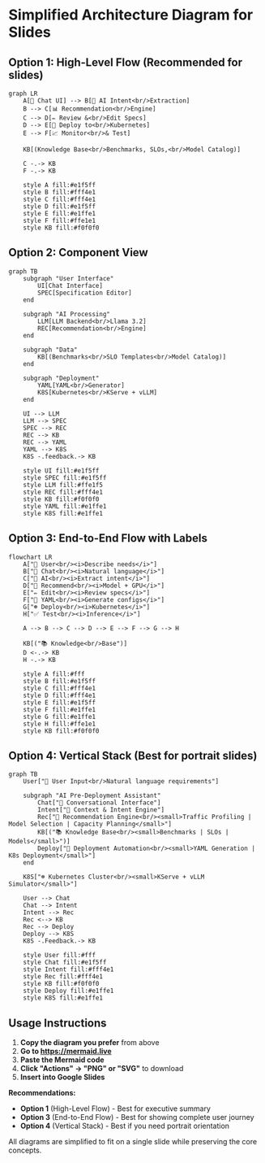 # Simplified Architecture Diagram for Slides

## Option 1: High-Level Flow (Recommended for slides)

```mermaid
graph LR
    A[💬 Chat UI] --> B[🧠 AI Intent<br/>Extraction]
    B --> C[📊 Recommendation<br/>Engine]
    C --> D[✏️ Review &<br/>Edit Specs]
    D --> E[🚀 Deploy to<br/>Kubernetes]
    E --> F[📈 Monitor<br/>& Test]

    KB[(Knowledge Base<br/>Benchmarks, SLOs,<br/>Model Catalog)]

    C -.-> KB
    F -.-> KB

    style A fill:#e1f5ff
    style B fill:#fff4e1
    style C fill:#fff4e1
    style D fill:#e1f5ff
    style E fill:#e1ffe1
    style F fill:#ffe1e1
    style KB fill:#f0f0f0
```

## Option 2: Component View

```mermaid
graph TB
    subgraph "User Interface"
        UI[Chat Interface]
        SPEC[Specification Editor]
    end

    subgraph "AI Processing"
        LLM[LLM Backend<br/>Llama 3.2]
        REC[Recommendation<br/>Engine]
    end

    subgraph "Data"
        KB[(Benchmarks<br/>SLO Templates<br/>Model Catalog)]
    end

    subgraph "Deployment"
        YAML[YAML<br/>Generator]
        K8S[Kubernetes<br/>KServe + vLLM]
    end

    UI --> LLM
    LLM --> SPEC
    SPEC --> REC
    REC --> KB
    REC --> YAML
    YAML --> K8S
    K8S -.feedback.-> KB

    style UI fill:#e1f5ff
    style SPEC fill:#e1f5ff
    style LLM fill:#ffe1f5
    style REC fill:#fff4e1
    style KB fill:#f0f0f0
    style YAML fill:#e1ffe1
    style K8S fill:#e1ffe1
```

## Option 3: End-to-End Flow with Labels

```mermaid
flowchart LR
    A["👤 User<br/><i>Describe needs</i>"]
    B["💬 Chat<br/><i>Natural language</i>"]
    C["🧠 AI<br/><i>Extract intent</i>"]
    D["🎯 Recommend<br/><i>Model + GPU</i>"]
    E["✏️ Edit<br/><i>Review specs</i>"]
    F["📄 YAML<br/><i>Generate configs</i>"]
    G["☸️ Deploy<br/><i>Kubernetes</i>"]
    H["✅ Test<br/><i>Inference</i>"]

    A --> B --> C --> D --> E --> F --> G --> H

    KB[("📚 Knowledge<br/>Base")]
    D <-.-> KB
    H -.-> KB

    style A fill:#fff
    style B fill:#e1f5ff
    style C fill:#fff4e1
    style D fill:#fff4e1
    style E fill:#e1f5ff
    style F fill:#e1ffe1
    style G fill:#e1ffe1
    style H fill:#ffe1e1
    style KB fill:#f0f0f0
```

## Option 4: Vertical Stack (Best for portrait slides)

```mermaid
graph TB
    User["👤 User Input<br/>Natural language requirements"]

    subgraph "AI Pre-Deployment Assistant"
        Chat["💬 Conversational Interface"]
        Intent["🧠 Context & Intent Engine"]
        Rec["🎯 Recommendation Engine<br/><small>Traffic Profiling | Model Selection | Capacity Planning</small>"]
        KB[("📚 Knowledge Base<br/><small>Benchmarks | SLOs | Models</small>")]
        Deploy["🚀 Deployment Automation<br/><small>YAML Generation | K8s Deployment</small>"]
    end

    K8S["☸️ Kubernetes Cluster<br/><small>KServe + vLLM Simulator</small>"]

    User --> Chat
    Chat --> Intent
    Intent --> Rec
    Rec <--> KB
    Rec --> Deploy
    Deploy --> K8S
    K8S -.Feedback.-> KB

    style User fill:#fff
    style Chat fill:#e1f5ff
    style Intent fill:#fff4e1
    style Rec fill:#fff4e1
    style KB fill:#f0f0f0
    style Deploy fill:#e1ffe1
    style K8S fill:#e1ffe1
```

## Usage Instructions

1. **Copy the diagram you prefer** from above
2. **Go to https://mermaid.live**
3. **Paste the Mermaid code**
4. **Click "Actions" → "PNG" or "SVG"** to download
5. **Insert into Google Slides**

**Recommendations:**
- **Option 1** (High-Level Flow) - Best for executive summary
- **Option 3** (End-to-End Flow) - Best for showing complete user journey
- **Option 4** (Vertical Stack) - Best if you need portrait orientation

All diagrams are simplified to fit on a single slide while preserving the core concepts.
